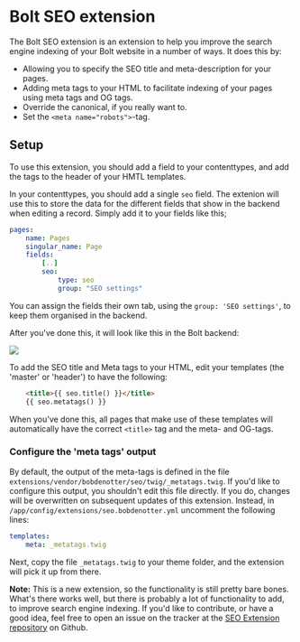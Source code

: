 Bolt SEO extension
==================

The Bolt SEO extension is an extension to help you improve the search engine
indexing of your Bolt website in a number of ways. It does this by:

  - Allowing you to specify the SEO title and meta-description for your pages.
  - Adding meta tags to your HTML to facilitate indexing of your pages using meta
    tags and OG tags.
  - Override the canonical, if you really want to.
  - Set the `<meta name="robots">`-tag.

Setup
-----

To use this extension, you should add a field to your contenttypes, and add the
tags to the header of your HMTL templates.

In your contenttypes, you should add a single `seo` field. The extenion will
use this to store the data for the different fields that show in the backend
when editing a record. Simply add it to your fields like this;

```yaml
pages:
    name: Pages
    singular_name: Page
    fields:
        [..]
        seo:
            type: seo
            group: "SEO settings"
```

You can assign the fields their own tab, using the `group: 'SEO settings'`, to
keep them organised in the backend.

After you've done this, it will look like this in the Bolt backend:

![](https://cloud.githubusercontent.com/assets/1833361/7018887/2a4a4f64-dd0a-11e4-9486-697f8e058d6b.png)

To add the SEO title and Meta tags to your HTML, edit your templates (the
'master' or 'header') to have the following:

```HTML
    <title>{{ seo.title() }}</title>
    {{ seo.metatags() }}
```

When you've done this, all pages that make use of these templates will
automatically have the correct `<title>` tag and the meta- and OG-tags.

### Configure the 'meta tags' output

By default, the output of the meta-tags is defined in the file
`extensions/vendor/bobdenotter/seo/twig/_metatags.twig`. If you'd like to
configure this output, you shouldn't edit this file directly. If you do,
changes will be overwritten on subsequent updates of this extension. Instead,
in `/app/config/extensions/seo.bobdenotter.yml` uncomment the following lines:

```yaml
templates:
    meta: _metatags.twig
```

Next, copy the file `_metatags.twig` to your theme folder, and the extension
will pick it up from there.

**Note:** This is a new extension, so the functionality is still pretty bare
bones. What's there works well, but there is probably a lot of functionality to
add, to improve search engine indexing. If you'd like to contribute, or have a
good idea, feel free to open an issue on the tracker at the
[SEO Extension repository][gh] on Github.

[gh]: https://github.com/bobdenotter/seo/issues
